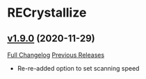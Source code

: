 # RECrystallize

## [v1.9.0](https://github.com/AcidWeb/RECrystallize/tree/v1.9.0) (2020-11-29)
[Full Changelog](https://github.com/AcidWeb/RECrystallize/compare/v1.8.1...v1.9.0) [Previous Releases](https://github.com/AcidWeb/RECrystallize/releases)

- Re-re-added option to set scanning speed  

